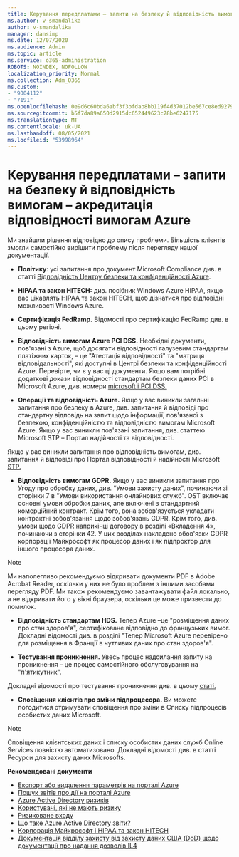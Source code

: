 ```yaml
---
title: Керування передплатами – запити на безпеку й відповідність вимогам – акредитація відповідності вимогам Azure
ms.author: v-smandalika
author: v-smandalika
manager: dansimp
ms.date: 12/07/2020
ms.audience: Admin
ms.topic: article
ms.service: o365-administration
ROBOTS: NOINDEX, NOFOLLOW
localization_priority: Normal
ms.collection: Adm_O365
ms.custom:
- "9004112"
- "7191"
ms.openlocfilehash: 0e9d6c60bda6abf3f3bfdab8bb119f4d37012be567ce8ed9279f245539e3c2ae
ms.sourcegitcommit: b5f7da89a650d2915dc652449623c78be6247175
ms.translationtype: MT
ms.contentlocale: uk-UA
ms.lasthandoff: 08/05/2021
ms.locfileid: "53998964"
---
```

# <a name="subscription-management---security-and-compliance-requests---azure-industry-compliance-accreditation"></a>Керування передплатами – запити на безпеку й відповідність вимогам – акредитація відповідності вимогам Azure

Ми знайшли рішення відповідно до опису проблеми. Більшість клієнтів змогли самостійно вирішити проблему після перегляду нашої документації.

- **Політику**: усі запитання про документ Microsoft Compliance див. в статті [Відповідність Центру безпеки та конфіденційності Azure](https://docs.microsoft.com/compliance/regulatory/offering-SOC).

- **HIPAA та закон HITECH:** див. посібник Windows Azure HIPAA, якщо вас цікавлять HIPAA та закон HITECH, щоб дізнатися про відповідні можливості Windows Azure.

- **Сертифікація FedRamp.** Відомості про сертифікацію FedRamp див. в цьому регіоні.

- **Відповідність вимогам Azure PCI DSS.** Необхідні документи, пов'язані з Azure, щоб досягати відповідності галузевим стандартам платіжних карток, – це "Атестація відповідності" та "матриця відповідальності", які доступні в Центрі безпеки та конфіденційності Azure. Перевірте, чи є у вас ці документи. Якщо вам потрібні додаткові докази відповідності стандартам безпеки даних PCI в Microsoft Azure, див. номери [microsoft і PCI DSS.](https://docs.microsoft.com/compliance/regulatory/offering-PCI-DSS)

- **Операції та відповідність Azure.** Якщо у вас виникли загальні запитання про безпеку в Azure, див. запитання й відповіді про стандартну відповідь на запит щодо інформації, пов'язаної з безпекою, конфіденційністю та відповідністю вимогам Microsoft Azure. Якщо у вас виникли пов'язані запитання, див. статтею Microsoft STP – Портал надійності та відповідності.

Якщо у вас виникли запитання про відповідність вимогам, див. запитання й відповіді про Портал відповідності й надійності Microsoft [STP.](https://www.microsoft.com/trust-center/compliance/compliance-overview)

- **Відповідність вимогам GDPR.** Якщо у вас виникли запитання про Угоду про обробку даних, див. "Умови захисту даних", починаючи зі сторінки 7 в "Умови використання онлайнових служб". OST включає основні умови обробки даних, але включені в стандартний комерційний контракт. Крім того, вона зобов'язується укладати контрактні зобов'язання щодо зобов'язань GDPR. Крім того, див. умови щодо GDPR наприкінці договору в розділі «Вкладення 4», починаючи з сторінки 42. У цих розділах накладено обов'язки GDPR корпорації Майкрософт як процесор даних і як підпроктор для іншого процесора даних.

> [!NOTE]
> Ми наполегливо рекомендуємо відкривати документи PDF в Adobe Acrobat Reader, оскільки у них не було проблем з іншими засобами перегляду PDF. Ми також рекомендуємо завантажувати файл локально, а не відкривати його у вікні браузера, оскільки це може призвести до помилок.

- **Відповідність стандартам HDS.** Тепер Azure –це "розміщення даних про стан здоров'я", сертифіковане відповідно до французьких вимог. Докладні відомості див. в розділі "Тепер Microsoft Azure перевірено для розміщення в Франції в чутливих даних про стан здоров'я".

- **Тестування проникнення.** Увесь процес надсилання запиту на проникнення – це процес самостійного обслуговування на "п'ятикутник".

Докладні відомості про тестування проникнення див. в цьому [статі.](https://docs.microsoft.com/azure/security/fundamentals/pen-testing)

- **Сповіщення клієнтів про зміни підпроцесора.** Ви можете погодитися отримувати сповіщення про зміни в Списку підпроцесів особистих даних Microsoft.

> [!NOTE]
> Сповіщення клієнтських даних і списку особистих даних служб Online Services повністю автоматизовано. Докладні відомості див. в статті Ресурси для захисту даних Microsofts.

**Рекомендовані документи**

- [Експорт або видалення параметрів на порталі Azure](https://docs.microsoft.com/azure/azure-portal/set-preferences)
- [Пошук звітів про дії на порталі Azure](https://docs.microsoft.com/azure/active-directory/reports-monitoring/howto-find-activity-reports)
- [Azure Active Directory ризиків](https://docs.microsoft.com/azure/active-directory/identity-protection/overview-identity-protection)
- [Користувачі, які не мають ризику](https://docs.microsoft.com/azure/active-directory/identity-protection/overview-identity-protection)
- [Ризиковане входу](https://docs.microsoft.com/azure/active-directory/identity-protection/overview-identity-protection)
- [Що таке Azure Active Directory звіти?](https://docs.microsoft.com/azure/active-directory/reports-monitoring/overview-reports)
- [Корпорація Майкрософт і HIPAA та закон HITECH](https://docs.microsoft.com/compliance/regulatory/offering-hipaa-hitech)
- [Документація відділу захисту від захисту даних США (DoD) щодо документації про надання дозволів IL4](https://docs.microsoft.com/compliance/regulatory/offering-DoD-DISA-L2-L4-L5)














